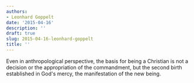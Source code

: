 ```yaml
---
authors:
- Leonhard Goppelt
date: '2015-04-16'
description: ''
draft: true
slug: 2015-04-16-leonhard-goppelt
title: ''
---
```

Even in anthropological perspective, the basis for being a Christian is not a decision or the appropriation of the commandment, but the second birth established in God's mercy, the manifestation of the new being.



